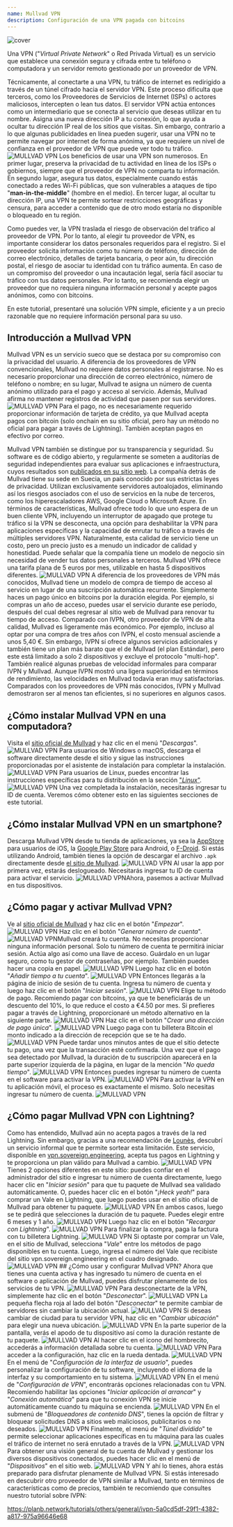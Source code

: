 ```yaml
---
name: Mullvad VPN
description: Configuración de una VPN pagada con bitcoins
---
```

![cover](assets/cover.webp)

Una VPN ("*Virtual Private Network*" o Red Privada Virtual) es un servicio que establece una conexión segura y cifrada entre tu teléfono o computadora y un servidor remoto gestionado por un proveedor de VPN.

Técnicamente, al conectarte a una VPN, tu tráfico de internet es redirigido a través de un túnel cifrado hacia el servidor VPN. Este proceso dificulta que terceros, como los Proveedores de Servicios de Internet (ISPs) o actores maliciosos, intercepten o lean tus datos. El servidor VPN actúa entonces como un intermediario que se conecta al servicio que deseas utilizar en tu nombre. Asigna una nueva dirección IP a tu conexión, lo que ayuda a ocultar tu dirección IP real de los sitios que visitas. Sin embargo, contrario a lo que algunas publicidades en línea pueden sugerir, usar una VPN no te permite navegar por internet de forma anónima, ya que requiere un nivel de confianza en el proveedor de VPN que puede ver todo tu tráfico.
![MULLVAD VPN](assets/fr/01.webp)
Los beneficios de usar una VPN son numerosos. En primer lugar, preserva la privacidad de tu actividad en línea de los ISPs o gobiernos, siempre que el proveedor de VPN no comparta tu información. En segundo lugar, asegura tus datos, especialmente cuando estás conectado a redes Wi-Fi públicas, que son vulnerables a ataques de tipo "**man-in-the-middle**" (hombre en el medio). En tercer lugar, al ocultar tu dirección IP, una VPN te permite sortear restricciones geográficas y censura, para acceder a contenido que de otro modo estaría no disponible o bloqueado en tu región.

Como puedes ver, la VPN traslada el riesgo de observación del tráfico al proveedor de VPN. Por lo tanto, al elegir tu proveedor de VPN, es importante considerar los datos personales requeridos para el registro. Si el proveedor solicita información como tu número de teléfono, dirección de correo electrónico, detalles de tarjeta bancaria, o peor aún, tu dirección postal, el riesgo de asociar tu identidad con tu tráfico aumenta. En caso de un compromiso del proveedor o una incautación legal, sería fácil asociar tu tráfico con tus datos personales. Por lo tanto, se recomienda elegir un proveedor que no requiera ninguna información personal y acepte pagos anónimos, como con bitcoins.

En este tutorial, presentaré una solución VPN simple, eficiente y a un precio razonable que no requiere información personal para su uso.

## Introducción a Mullvad VPN
Mullvad VPN es un servicio sueco que se destaca por su compromiso con la privacidad del usuario. A diferencia de los proveedores de VPN convencionales, Mullvad no requiere datos personales al registrarse. No es necesario proporcionar una dirección de correo electrónico, número de teléfono o nombre; en su lugar, Mullvad te asigna un número de cuenta anónimo utilizado para el pago y acceso al servicio. Además, Mullvad afirma no mantener registros de actividad que pasen por sus servidores.
![MULLVAD VPN](assets/notext/02.webp)
Para el pago, no es necesariamente requerido proporcionar información de tarjeta de crédito, ya que Mullvad acepta pagos con bitcoin (solo onchain en su sitio oficial, pero hay un método no oficial para pagar a través de Lightning). También aceptan pagos en efectivo por correo.

Mullvad VPN también se distingue por su transparencia y seguridad. Su software es de código abierto, y regularmente se someten a auditorías de seguridad independientes para evaluar sus aplicaciones e infraestructura, cuyos resultados son [publicados en su sitio web](https://mullvad.net/fr/blog/tag/audits). La compañía detrás de Mullvad tiene su sede en Suecia, un país conocido por sus estrictas leyes de privacidad. Utilizan exclusivamente servidores autoalojados, eliminando así los riesgos asociados con el uso de servicios en la nube de terceros, como los hiperescaladores AWS, Google Cloud o Microsoft Azure.
En términos de características, Mullvad ofrece todo lo que uno espera de un buen cliente VPN, incluyendo un interruptor de apagado que protege tu tráfico si la VPN se desconecta, una opción para deshabilitar la VPN para aplicaciones específicas y la capacidad de enrutar tu tráfico a través de múltiples servidores VPN.
Naturalmente, esta calidad de servicio tiene un costo, pero un precio justo es a menudo un indicador de calidad y honestidad. Puede señalar que la compañía tiene un modelo de negocio sin necesidad de vender tus datos personales a terceros. Mullvad VPN ofrece una tarifa plana de 5 euros por mes, utilizable en hasta 5 dispositivos diferentes.
![MULLVAD VPN](assets/notext/03.webp)
A diferencia de los proveedores de VPN más conocidos, Mullvad tiene un modelo de compra de tiempo de acceso al servicio en lugar de una suscripción automática recurrente. Simplemente haces un pago único en bitcoins por la duración elegida. Por ejemplo, si compras un año de acceso, puedes usar el servicio durante ese período, después del cual debes regresar al sitio web de Mullvad para renovar tu tiempo de acceso.
Comparado con IVPN, otro proveedor de VPN de alta calidad, Mullvad es ligeramente más económico. Por ejemplo, incluso al optar por una compra de tres años con IVPN, el costo mensual asciende a unos 5,40 €. Sin embargo, IVPN sí ofrece algunos servicios adicionales y también tiene un plan más barato que el de Mullvad (el plan Estándar), pero este está limitado a solo 2 dispositivos y excluye el protocolo "multi-hop".
También realicé algunas pruebas de velocidad informales para comparar IVPN y Mullvad. Aunque IVPN mostró una ligera superioridad en términos de rendimiento, las velocidades en Mullvad todavía eran muy satisfactorias. Comparados con los proveedores de VPN más conocidos, IVPN y Mullvad demostraron ser al menos tan eficientes, si no superiores en algunos casos.

## ¿Cómo instalar Mullvad VPN en una computadora?

Visita el [sitio oficial de Mullvad](https://mullvad.net/en/download/) y haz clic en el menú "*Descargas*".
![MULLVAD VPN](assets/notext/04.webp)
Para usuarios de Windows o macOS, descarga el software directamente desde el sitio y sigue las instrucciones proporcionadas por el asistente de instalación para completar la instalación.
![MULLVAD VPN](assets/notext/05.webp)
Para usuarios de Linux, puedes encontrar las instrucciones específicas para tu distribución en la sección ["*Linux*"](https://mullvad.net/en/download/vpn/linux).
![MULLVAD VPN](assets/notext/06.webp)
Una vez completada la instalación, necesitarás ingresar tu ID de cuenta. Veremos cómo obtener esto en las siguientes secciones de este tutorial.

## ¿Cómo instalar Mullvad VPN en un smartphone?

Descarga Mullvad VPN desde tu tienda de aplicaciones, ya sea la [AppStore](https://apps.apple.com/us/app/mullvad-vpn/id1488466513) para usuarios de iOS, la [Google Play Store](https://play.google.com/store/apps/details?id=net.mullvad.mullvadvpn) para Android, o [F-Droid](https://f-droid.org/packages/net.mullvad.mullvadvpn/). Si estás utilizando Android, también tienes la opción de descargar el archivo `.apk` directamente desde [el sitio de Mullvad](https://mullvad.net/en/download/vpn/android).
![MULLVAD VPN](assets/notext/07.webp)
Al usar la app por primera vez, estarás deslogueado. Necesitarás ingresar tu ID de cuenta para activar el servicio.
![MULLVAD VPN](assets/notext/08.webp)Ahora, pasemos a activar Mullvad en tus dispositivos.

## ¿Cómo pagar y activar Mullvad VPN?

Ve al [sitio oficial de Mullvad](https://mullvad.net/) y haz clic en el botón "*Empezar*".
![MULLVAD VPN](assets/notext/09.webp)
Haz clic en el botón "*Generar número de cuenta*".
![MULLVAD VPN](assets/notext/10.webp)Mullvad creará tu cuenta. No necesitas proporcionar ninguna información personal. Solo tu número de cuenta te permitirá iniciar sesión. Actúa algo así como una llave de acceso. Guárdalo en un lugar seguro, como tu gestor de contraseñas, por ejemplo. También puedes hacer una copia en papel.
![MULLVAD VPN](assets/notext/11.webp)
Luego haz clic en el botón "*Añadir tiempo a tu cuenta*".
![MULLVAD VPN](assets/notext/12.webp)
Entonces llegarás a la página de inicio de sesión de tu cuenta. Ingresa tu número de cuenta y luego haz clic en el botón "*Iniciar sesión*".
![MULLVAD VPN](assets/notext/13.webp)
Elige tu método de pago. Recomiendo pagar con bitcoins, ya que te beneficiarás de un descuento del 10%, lo que reduce el costo a €4.50 por mes. Si prefieres pagar a través de Lightning, proporcionaré un método alternativo en la siguiente parte.
![MULLVAD VPN](assets/notext/14.webp)
Haz clic en el botón "*Crear una dirección de pago única*".
![MULLVAD VPN](assets/notext/15.webp)
Luego paga con tu billetera Bitcoin el monto indicado a la dirección de recepción que se te ha dado.
![MULLVAD VPN](assets/notext/16.webp)
Puede tardar unos minutos antes de que el sitio detecte tu pago, una vez que la transacción esté confirmada. Una vez que el pago sea detectado por Mullvad, la duración de tu suscripción aparecerá en la parte superior izquierda de la página, en lugar de la mención "*No queda tiempo*".
![MULLVAD VPN](assets/notext/17.webp)
Entonces puedes ingresar tu número de cuenta en el software para activar la VPN.
![MULLVAD VPN](assets/notext/18.webp)
Para activar la VPN en tu aplicación móvil, el proceso es exactamente el mismo. Solo necesitas ingresar tu número de cuenta.
![MULLVAD VPN](assets/notext/19.webp)
## ¿Cómo pagar Mullvad VPN con Lightning?

Como has entendido, Mullvad aún no acepta pagos a través de la red Lightning. Sin embargo, gracias a una recomendación de [Lounès](https://x.com/louneskmt), descubrí un servicio informal que te permite sortear esta limitación. Este servicio, disponible en [vpn.sovereign.engineering](https://vpn.sovereign.engineering/), acepta tus pagos en Lightning y te proporciona un plan válido para Mullvad a cambio.
![MULLVAD VPN](assets/notext/20.webp)
Tienes 2 opciones diferentes en este sitio: puedes confiar en el administrador del sitio e ingresar tu número de cuenta directamente, luego hacer clic en "*Iniciar sesión*" para que tu paquete de Mullvad sea validado automáticamente. O, puedes hacer clic en el botón "*¡Heck yeah!*" para comprar un Vale en Lightning, que luego puedes usar en el sitio oficial de Mullvad para obtener tu paquete. ![MULLVAD VPN](assets/notext/21.webp) En ambos casos, luego se te pedirá que selecciones la duración de tu paquete. Puedes elegir entre 6 meses y 1 año. ![MULLVAD VPN](assets/notext/22.webp) Luego haz clic en el botón "*Recargar con Lightning*". ![MULLVAD VPN](assets/notext/23.webp) Para finalizar la compra, paga la factura con tu billetera Lightning. ![MULLVAD VPN](assets/notext/24.webp) Si optaste por comprar un Vale, en el sitio de Mullvad, selecciona "*Vale*" entre los métodos de pago disponibles en tu cuenta. Luego, ingresa el número del Vale que recibiste del sitio vpn.sovereign.engineering en el cuadro designado. ![MULLVAD VPN](assets/notext/25.webp) ## ¿Cómo usar y configurar Mullvad VPN?
Ahora que tienes una cuenta activa y has ingresado tu número de cuenta en el software o aplicación de Mullvad, puedes disfrutar plenamente de los servicios de tu VPN. ![MULLVAD VPN](assets/notext/26.webp) Para desconectarte de la VPN, simplemente haz clic en el botón "*Desconectar*". ![MULLVAD VPN](assets/notext/27.webp) La pequeña flecha roja al lado del botón "*Desconectar*" te permite cambiar de servidores sin cambiar la ubicación actual. ![MULLVAD VPN](assets/notext/28.webp) Si deseas cambiar de ciudad para tu servidor VPN, haz clic en "*Cambiar ubicación*" para elegir una nueva ubicación. ![MULLVAD VPN](assets/notext/29.webp) En la parte superior de la pantalla, verás el apodo de tu dispositivo así como la duración restante de tu paquete. ![MULLVAD VPN](assets/notext/30.webp) Al hacer clic en el icono del hombrecito, accederás a información detallada sobre tu cuenta. ![MULLVAD VPN](assets/notext/31.webp) Para acceder a la configuración, haz clic en la rueda dentada. ![MULLVAD VPN](assets/notext/32.webp) En el menú de "*Configuración de la interfaz de usuario*", puedes personalizar la configuración de tu software, incluyendo el idioma de la interfaz y su comportamiento en tu sistema. ![MULLVAD VPN](assets/notext/33.webp) En el menú de "*Configuración de VPN*", encontrarás opciones relacionadas con tu VPN. Recomiendo habilitar las opciones "*Iniciar aplicación al arrancar*" y "*Conexión automática*" para que tu conexión VPN se inicie automáticamente cuando tu máquina se encienda.
![MULLVAD VPN](assets/notext/34.webp) En el submenú de "*Bloqueadores de contenido DNS*", tienes la opción de filtrar y bloquear solicitudes DNS a sitios web maliciosos, publicitarios o no deseados.
![MULLVAD VPN](assets/notext/35.webp)
Finalmente, el menú de "*Túnel dividido*" te permite seleccionar aplicaciones específicas en tu máquina para las cuales el tráfico de internet no será enrutado a través de la VPN.
![MULLVAD VPN](assets/notext/36.webp)
Para obtener una visión general de tu cuenta de Mullvad y gestionar los diversos dispositivos conectados, puedes hacer clic en el menú de "*Dispositivos*" en el sitio web.
![MULLVAD VPN](assets/notext/37.webp) Y ahí lo tienes, ahora estás preparado para disfrutar plenamente de Mullvad VPN. Si estás interesado en descubrir otro proveedor de VPN similar a Mullvad, tanto en términos de características como de precios, también te recomiendo que consultes nuestro tutorial sobre IVPN:

https://planb.network/tutorials/others/general/ivpn-5a0cd5df-29f1-4382-a817-975a96646e68
